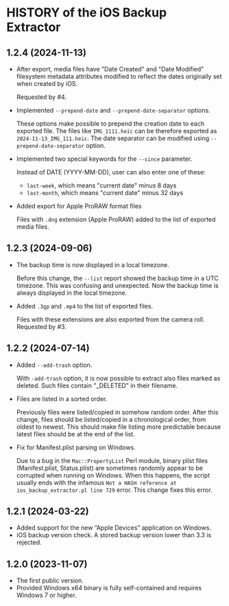 HISTORY of the iOS Backup Extractor
===================================

1.2.4   (2024-11-13)
--------------------

* After export, media files have "Date Created" and "Date Modified" filesystem
  metadata attributes modified to reflect the dates originally set when created
  by iOS.

    Requested by #4.

* Implemented `--prepend-date` and `--prepend-date-separator` options.

    These options make possible to prepend the creation date to each exported
    file. The files like `IMG_1111.heic` can be therefore 	exported as
    `2024-11-13_IMG_111.heic`. The date separator can be modified using
    `--prepend-date-separator` option.

* Implemented two special keywords for the `--since` parameter.

    Instead of DATE (YYYY-MM-DD), user can also enter one of these:
    - `last-week`, which means "current date" minus 8 days
    - `last-month`, which means "current date" minus 32 days

* Added export for Apple ProRAW format files

    Files with `.dng` extension (Apple ProRAW) added to the list of exported
    media files.


1.2.3   (2024-09-06)
--------------------

* The backup time is now displayed in a local timezone.

    Before this change, the `--list` report showed the backup time in
    a UTC timezone. This was confusing and unexpected. Now the backup time is
    always displayed in the local timezone.

* Added `.3gp` and `.mp4` to the list of exported files.

    Files with these extensions are also exported from the camera roll.
    Requested by #3.


1.2.2   (2024-07-14)
--------------------

* Added `--add-trash` option.

    With `-add-trash` option, it is now possible to extract also files marked
    as deleted. Such files contain "_DELETED" in their filename.

* Files are listed in a sorted order.

    Previously files were listed/copied in somehow random order. After this
    change, files should be listed/copied in a chronological order, from oldest
    to newest. This should make file listing more predictable because latest
    files should be at the end of the list.

* Fix for Manifest.plist parsing on Windows.

    Due to a bug in the `Mac::PropertyList` Perl module, binary plist files
    (Manifest.plist, Status.plist) are sometimes randomly appear to be
    corrupted when running on Windows. When this happens, the script usually
    ends with the infamous `Not a HASH reference at ios_backup_extractor.pl
    line 729` error. This change fixes this error.


1.2.1   (2024-03-22)
--------------------

* Added support for the new “Apple Devices” application on Windows.
* iOS backup version check. A stored backup version lower than 3.3 is rejected.


1.2.0   (2023-11-07)
--------------------

* The first public version.
* Provided Windows x64 binary is fully self-contained and requires Windows 7 or
  higher.

